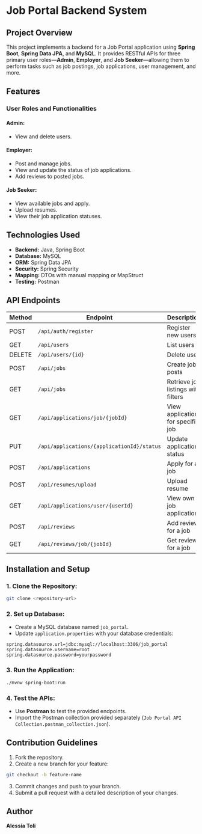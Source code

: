 # Job Portal Backend System

## Project Overview
This project implements a backend for a Job Portal application using **Spring Boot**, **Spring Data JPA**, and **MySQL**. It provides RESTful APIs for three primary user roles—**Admin**, **Employer**, and **Job Seeker**—allowing them to perform tasks such as job postings, job applications, user management, and more.

## Features
### User Roles and Functionalities

#### Admin:
- View and delete users.

#### Employer:
- Post and manage jobs.
- View and update the status of job applications.
- Add reviews to posted jobs.

#### Job Seeker:
- View available jobs and apply.
- Upload resumes.
- View their job application statuses.

## Technologies Used
- **Backend:** Java, Spring Boot
- **Database:** MySQL
- **ORM:** Spring Data JPA
- **Security:** Spring Security
- **Mapping:** DTOs with manual mapping or MapStruct
- **Testing:** Postman

## API Endpoints

| Method | Endpoint                               | Description                              | Role             |
|--------|----------------------------------------|------------------------------------------|------------------|
| POST   | `/api/auth/register`                   | Register new users                       | All Users        |
| GET    | `/api/users`                           | List users                               | Admin Only       |
| DELETE | `/api/users/{id}`                      | Delete user                              | Admin Only       |
| POST   | `/api/jobs`                            | Create job posts                         | Employer/Admin   |
| GET    | `/api/jobs`                            | Retrieve job listings with filters       | All Users        |
| GET    | `/api/applications/job/{jobId}`        | View applications for specific job       | Employer/Admin   |
| PUT    | `/api/applications/{applicationId}/status` | Update application status            | Employer Only    |
| POST   | `/api/applications`                    | Apply for a job                          | Job Seeker Only  |
| POST   | `/api/resumes/upload`                  | Upload resume                            | Job Seeker Only  |
| GET    | `/api/applications/user/{userId}`      | View own job applications                | Job Seeker Only  |
| POST   | `/api/reviews`                         | Add review for a job                     | Employer Only    |
| GET    | `/api/reviews/job/{jobId}`             | Get reviews for a job                    | All Users        |

## Installation and Setup

### 1. Clone the Repository:
```bash
git clone <repository-url>
```

### 2. Set up Database:
- Create a MySQL database named `job_portal`.
- Update `application.properties` with your database credentials:

```properties
spring.datasource.url=jdbc:mysql://localhost:3306/job_portal
spring.datasource.username=root
spring.datasource.password=yourpassword
```

### 3. Run the Application:
```bash
./mvnw spring-boot:run
```

### 4. Test the APIs:
- Use **Postman** to test the provided endpoints.
- Import the Postman collection provided separately (`Job Portal API Collection.postman_collection.json`).

## Contribution Guidelines
1. Fork the repository.
2. Create a new branch for your feature:
```bash
git checkout -b feature-name
```
3. Commit changes and push to your branch.
4. Submit a pull request with a detailed description of your changes.

## Author
**Alessia Toli**

